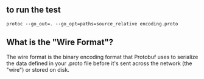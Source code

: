 ## to run the test

```
protoc --go_out=. --go_opt=paths=source_relative encoding.proto
```

## What is the "Wire Format"?
The wire format is the binary encoding format that Protobuf uses to serialize the data defined in your .proto file before it's 
sent across the network (the "wire") or stored on disk.
